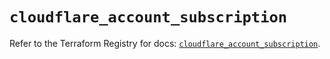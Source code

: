 # `cloudflare_account_subscription`

Refer to the Terraform Registry for docs: [`cloudflare_account_subscription`](https://registry.terraform.io/providers/cloudflare/cloudflare/5.5.0/docs/resources/account_subscription).
